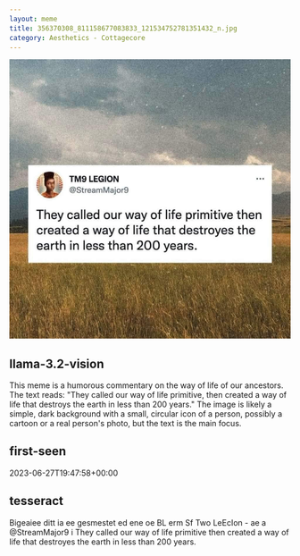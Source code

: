 ```yaml
---
layout: meme
title: 356370308_811158677083833_121534752781351432_n.jpg
category: Aesthetics - Cottagecore
---
```


<div markdown="0"><a href="356370308_811158677083833_121534752781351432_n.jpg"><img class="photo" src="356370308_811158677083833_121534752781351432_n.jpg" /></a>

<h2>llama-3.2-vision</h2>
<p title="Llama-3.2-11B is a really good model that probably gets the visual details right but doesn't understand literary or media references, and often fails to accurately represent the physical arrangement of objects and the implied relationships between the objects.">This meme is a humorous commentary on the way of life of our ancestors. The text reads: &quot;They called our way of life primitive, then created a way of life that destroys the earth in less than 200 years.&quot; The image is likely a simple, dark background with a small, circular icon of a person, possibly a cartoon or a real person&#x27;s photo, but the text is the main focus.</p>

<h2>first-seen</h2>
<p title="Because Git doesn't preserve file modification times, this metadata file contains the file's modification time when it was added to the library.">2023-06-27T19:47:58+00:00</p>

<h2>tesseract</h2>
<p title="Tesseract is often terrible and just gives a lot of nonsense characters, but it used to be the state of the art, and usually it is better at correctly representing text than llama-3.2-vision-11b.">Bigeaiee ditt ia ee gesmestet ed ene oe BL erm Sf Two LeEcIon - ae a @StreamMajor9 i They called our way of life primitive then created a way of life that destroyes the earth in less than 200 years.</p>

</div>

